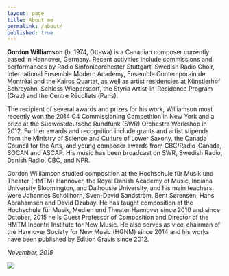 ```yaml
---
layout: page
title: About me
permalink: /about/
published: true
---
```





**Gordon Williamson** (b. 1974, Ottawa) is a Canadian composer currently based in Hannover, Germany.  Recent activities include commissions and performances by Radio Sinfonieorchester Stuttgart, Swedish Radio Choir, International Ensemble Modern Academy, Ensemble Contemporain de Montréal and the Kairos Quartet, as well as artist residencies at Künstlerhof Schreyahn, Schloss Wiepersdorf, the Styria Artist-in-Residence Program (Graz) and the Centre Récollets (Paris).

The recipient of several awards and prizes for his work, Williamson most recently won the 2014 C4 Commissioning Competition in New York and a prize at the Südwestdeutsche Rundfunk (SWR) Orchestra Workshop in 2012.  Further awards and recognition include grants and artist stipends from the Ministry of Science and Culture of Lower Saxony, the Canada Council for the Arts, and young composer awards from CBC/Radio-Canada, SOCAN and ASCAP.  His music has been broadcast on SWR, Swedish Radio, Danish Radio, CBC, and NPR.

Gordon Williamson studied composition at the Hochschule für Musik und Theater (HMTM) Hannover, the Royal Danish Academy of Music, Indiana University Bloomington, and Dalhousie University, and his main teachers were Johannes Schöllhorn, Sven-David Sandström, Bent Sørensen, Hans Abrahamsen and David Dzubay. He has taught composition at the Hochschule für Musik, Medien und Theater Hannover since 2010 and since October, 2015 he is Guest Professor of Composition and Director of the HMTM Incontri Institute for New Music.   He also serves as vice-chairman of the Hannover Society for New Music (HGNM) since 2014 and his works have been published by Edition Gravis since 2012.  

*November, 2015*

![](https://app.box.com/representation/file_version_43359843905/image_2048_jpg/1.jpg?shared_name=rjn05aweuetjz0utob14c02up4phdsk5)
